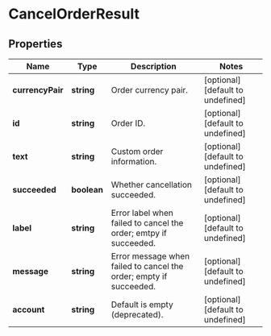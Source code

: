 # CancelOrderResult

## Properties

Name | Type | Description | Notes
------------ | ------------- | ------------- | -------------
**currencyPair** | **string** | Order currency pair. | [optional] [default to undefined]
**id** | **string** | Order ID. | [optional] [default to undefined]
**text** | **string** | Custom order information. | [optional] [default to undefined]
**succeeded** | **boolean** | Whether cancellation succeeded. | [optional] [default to undefined]
**label** | **string** | Error label when failed to cancel the order; emtpy if succeeded. | [optional] [default to undefined]
**message** | **string** | Error message when failed to cancel the order; empty if succeeded. | [optional] [default to undefined]
**account** | **string** | Default is empty (deprecated). | [optional] [default to undefined]

